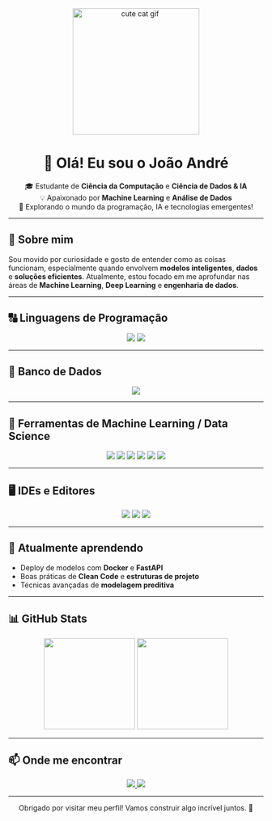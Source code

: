 <div align="center">
  <img src="https://media.giphy.com/media/v1.Y2lkPTc5MGI3NjExZnl0OTZpaHF3dTExNjlndTliZnIweTBoY3J0dTZrdjQ2M2hyZDV4NiZlcD12MV9naWZzX3NlYXJjaCZjdD1n/ZVik7pBtu9dNS/giphy.gif" width="250px" alt="cute cat gif"/>
</div>

<h1 align="center">👋 Olá! Eu sou o João André</h1>

<p align="center">
🎓 Estudante de <strong>Ciência da Computação</strong> e <strong>Ciência de Dados & IA</strong><br>
💡 Apaixonado por <strong>Machine Learning</strong> e <strong>Análise de Dados</strong><br>
🚀 Explorando o mundo da programação, IA e tecnologias emergentes!
</p>

---

## 🧠 Sobre mim
Sou movido por curiosidade e gosto de entender como as coisas funcionam, especialmente quando envolvem **modelos inteligentes**, **dados** e **soluções eficientes**. Atualmente, estou focado em me aprofundar nas áreas de **Machine Learning**, **Deep Learning** e **engenharia de dados**.

---

## 🔠 Linguagens de Programação
<div align="center">
  <img src="https://img.shields.io/badge/python-3670A0?style=for-the-badge&logo=python&logoColor=ffdd54"/>
  <img src="https://img.shields.io/badge/java-%23ED8B00.svg?style=for-the-badge&logo=openjdk&logoColor=white"/>
</div>

---

## 💾 Banco de Dados
<div align="center">
  <img src="https://img.shields.io/badge/mysql-4479A1.svg?style=for-the-badge&logo=mysql&logoColor=white"/>
</div>

---

## 🤖 Ferramentas de Machine Learning / Data Science
<div align="center">
  <img src="https://img.shields.io/badge/Matplotlib-%23ffffff.svg?style=for-the-badge&logo=Matplotlib&logoColor=black"/>
  <img src="https://img.shields.io/badge/mlflow-%23d9ead3.svg?style=for-the-badge&logo=numpy&logoColor=blue"/>
  <img src="https://img.shields.io/badge/numpy-%23013243.svg?style=for-the-badge&logo=numpy&logoColor=white"/>
  <img src="https://img.shields.io/badge/pandas-%23150458.svg?style=for-the-badge&logo=pandas&logoColor=white"/>
  <img src="https://img.shields.io/badge/PyTorch-%23EE4C2C.svg?style=for-the-badge&logo=PyTorch&logoColor=white"/>
  <img src="https://img.shields.io/badge/TensorFlow-%23FF6F00.svg?style=for-the-badge&logo=TensorFlow&logoColor=white"/>
</div>

---

## 🖥️ IDEs e Editores
<div align="center">
  <img src="https://img.shields.io/badge/jupyter-%23FA0F00.svg?style=for-the-badge&logo=jupyter&logoColor=white"/>
  <img src="https://img.shields.io/badge/Visual%20Studio%20Code-0078d7.svg?style=for-the-badge&logo=visual-studio-code&logoColor=white"/>
  <img src="https://img.shields.io/badge/pycharm-143?style=for-the-badge&logo=pycharm&logoColor=black&color=black&labelColor=green"/>
</div>

---

## 🌱 Atualmente aprendendo
- Deploy de modelos com **Docker** e **FastAPI**
- Boas práticas de **Clean Code** e **estruturas de projeto**
- Técnicas avançadas de **modelagem preditiva**

---

## 📊 GitHub Stats
<div align="center">
  <img src="https://github-readme-stats.vercel.app/api?username=JoaoArnaud&show_icons=true&theme=github_dark&hide_border=false&count_private=true&hide_title=true" height="180px"/>
  <img src="https://github-readme-stats.vercel.app/api/top-langs/?username=JoaoArnaud&layout=compact&theme=github_dark&hide_border=false" height="180px"/>
</div>

---

## 📫 Onde me encontrar
<p align="center">
  <a href="https://www.linkedin.com/in/joaoarnaud/" target="_blank">
    <img src="https://img.shields.io/badge/LinkedIn-%230077B5.svg?style=for-the-badge&logo=linkedin&logoColor=white"/>
  </a>
  <a href="mailto:joaoandrema@gmail.com">
    <img src="https://img.shields.io/badge/Email-%23D14836.svg?style=for-the-badge&logo=gmail&logoColor=white"/>
  </a>
</p>

---

<p align="center">
  Obrigado por visitar meu perfil! Vamos construir algo incrível juntos. 🚀
</p>
